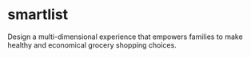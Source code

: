 # smartlist
Design a multi-dimensional experience that empowers families to make healthy and economical grocery shopping choices.
